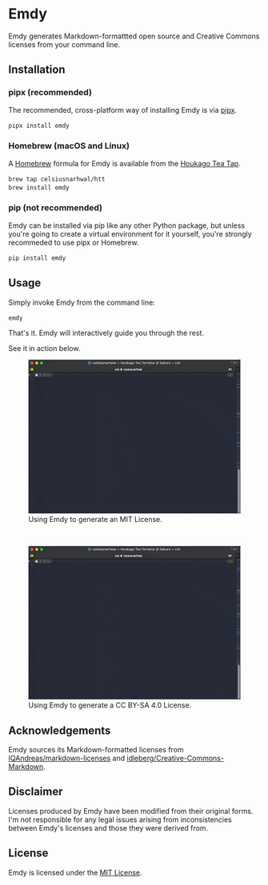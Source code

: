 # Emdy

Emdy generates Markdown-formattted open source and Creative Commons licenses from your command line.

## Installation

### pipx (recommended)

The recommended, cross-platform way of installing Emdy is via [pipx](https://pypa.github.io/pipx/).

```bash
pipx install emdy
```

### Homebrew (macOS and Linux)

A [Homebrew](https://brew.sh) formula for Emdy is available from
the [Houkago Tea Tap](https://github.com/celsiusnarhwal/homebrew-htt).

```bash
brew tap celsiusnarhwal/htt
brew install emdy
```

### pip (not recommended)

Emdy can be installed via pip like any other Python package, but unless you're going to create a virtual environment
for it yourself, you're strongly recommeded to use pipx or Homebrew.

```bash
pip install emdy
```

## Usage

Simply invoke Emdy from the command line:

```bash
emdy
```

That's it. Emdy will interactively guide you through the rest.

See it in action below.

<figure>
    <img src="media/oss_demo.gif" alt="Using Emdy to generate an MIT License.">
    <figcaption>Using Emdy to generate an MIT License.</figcaption>
</figure>

<br>

<figure>
    <img src="media/cc_demo.gif" alt="Using Emdy to generate a CC BY-SA 4.0 License.">
    <figcaption>Using Emdy to generate a CC BY-SA 4.0 License.</figcaption>
</figure>

## Acknowledgements

Emdy sources its Markdown-formatted licenses
from [IQAndreas/markdown-licenses](https://github.com/IQAndreas/markdown-licenses)
and [idleberg/Creative-Commons-Markdown](https://github.com/idleberg/Creative-Commons-Markdown).

## Disclaimer

Licenses produced by Emdy have been modified from their original forms. I'm not responsible for any legal issues
arising from inconsistencies between Emdy's licenses and those they were derived from.

## License

Emdy is licensed under the [MIT License](https://github.com/celsiusnarhwal/emdy/blob/HEAD/LICENSE.md).